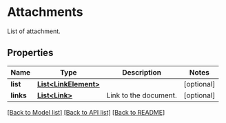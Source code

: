 
# Attachments
List of attachment.

## Properties
Name | Type | Description | Notes
------------ | ------------- | ------------- | -------------
**list** | [**List&lt;LinkElement&gt;**](LinkElement.md) |  | [optional]
**links** | [**List&lt;Link&gt;**](Link.md) | Link to the document. | [optional]


[[Back to Model list]](../../README.md#documentation-for-models) [[Back to API list]](../../README.md#documentation-for-api-endpoints) [[Back to README]](../../README.md)


